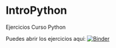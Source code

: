 # IntroPython
Ejercicios Curso Python

Puedes abrir los ejercicios aquí: [![Binder](https://mybinder.org/badge_logo.svg)](https://mybinder.org/v2/gh/TaspiMX/IntroPython/HEAD)
